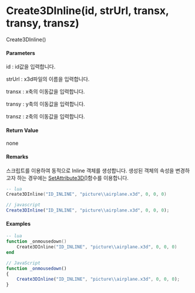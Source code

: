 # Create3DInline\(id, strUrl, transx, transy, transz\)

Create3DInline\(\)

#### Parameters

id : id값을 입력합니다.

strUrl : x3d파일의 이름을 입력합니다.

transx : x축의 이동값을 입력합니다.

transy : y축의 이동값을 입력합니다.

transz : z축의 이동값을 입력합니다.

#### Return Value

none

#### Remarks

스크립트를 이용하여 동적으로 Inline 객체를 생성합니다. 생성된 객체의 속성을 변경하고자 하는 경우에는 [SetAttribute3D\(\)](https://expnuni.gitbooks.io/enuspace/content/ScriptAPI/SetAttribute3D.html)함수를 이용합니다.

```lua
-- lua
Create3DInline("ID_INLINE", "picture\\airplane.x3d", 0, 0, 0)
```

```js
// javascript
Create3DInline("ID_INLINE", "picture\\airplane.x3d", 0, 0, 0);
```

#### 

#### Examples

```lua
-- lua
function _onmousedown()
    Create3DInline("ID_INLINE", "picture\\airplane.x3d", 0, 0, 0)
end
```

```js
// JavaScript
function _onmousedown()
{    
    Create3DInline("ID_INLINE", "picture\\airplane.x3d", 0, 0, 0);
}
```



